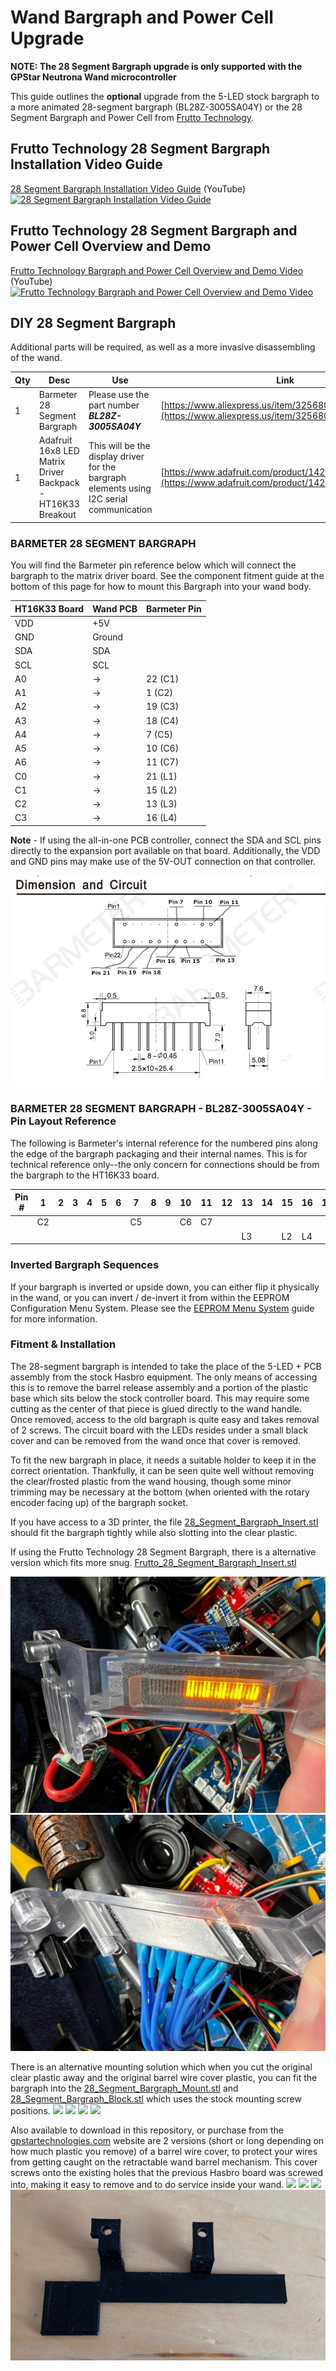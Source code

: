 # Wand Bargraph and Power Cell Upgrade

**NOTE: The 28 Segment Bargraph upgrade is only supported with the GPStar Neutrona Wand microcontroller**

This guide outlines the **optional** upgrade from the 5-LED stock bargraph to a more animated 28-segment bargraph (BL28Z-3005SA04Y) or the 28 Segment Bargraph and Power Cell from [Frutto Technology](https://fruttotechnology.com).

## Frutto Technology 28 Segment Bargraph Installation Video Guide
[28 Segment Bargraph Installation Video Guide](https://www.youtube.com/watch?v=2qjIKoDYyFI) (YouTube)
[![28 Segment Bargraph Installation Video Guide](https://img.youtube.com/vi/2qjIKoDYyFI/maxresdefault.jpg)](https://www.youtube.com/watch?v=2qjIKoDYyFI)

## Frutto Technology 28 Segment Bargraph and Power Cell Overview and Demo
[Frutto Technology Bargraph and Power Cell Overview and Demo Video](https://www.youtube.com/watch?v=CrQuCUjera4) (YouTube)
[![Frutto Technology Bargraph and Power Cell Overview and Demo Video](https://img.youtube.com/vi/CrQuCUjera4/maxresdefault.jpg)](https://www.youtube.com/watch?v=CrQuCUjera4)

## DIY 28 Segment Bargraph
Additional parts will be required, as well as a more invasive disassembling of the wand.

| Qty | Desc | Use | Link |
|-----|------|-----|------|
| 1   | Barmeter 28 Segment Bargraph | Please use the part number ***BL28Z-3005SA04Y*** | [https://www.aliexpress.us/item/3256803648954593.html](https://www.aliexpress.us/item/3256803648954593.html) |
| 1   | Adafruit 16x8 LED Matrix Driver Backpack - HT16K33 Breakout | This will be the display driver for the bargraph elements using I2C serial communication | [https://www.adafruit.com/product/1427](https://www.adafruit.com/product/1427) |

### BARMETER 28 SEGMENT BARGRAPH

You will find the Barmeter pin reference below which will connect the bargraph to the matrix driver board. See the component fitment guide at the bottom of this page for how to mount this Bargraph into your wand body.

| HT16K33 Board | Wand PCB |  Barmeter Pin |
|---------------|--------|---------------|
| VDD           | +5V    |               |
| GND           | Ground |               |
| SDA           | SDA    |               |
| SCL           | SCL    |               |
| A0            | →      |  22 (C1)      |
| A1            | →      |   1 (C2)      |
| A2            | →      |  19 (C3)      |
| A3            | →      |  18 (C4)      |
| A4            | →      |   7 (C5)      |
| A5            | →      |  10 (C6)      |
| A6            | →      |  11 (C7)      |
| C0            | →      |  21 (L1)      |
| C1            | →      |  15 (L2)      |
| C2            | →      |  13 (L3)      |
| C3            | →      |  16 (L4)      |

**Note** - If using the all-in-one PCB controller, connect the SDA and SCL pins directly to the expansion port available on that board. Additionally, the VDD and GND pins may make use of the 5V-OUT connection on that controller.

![](images/barmeter.jpg)

### BARMETER 28 SEGMENT BARGRAPH - BL28Z-3005SA04Y - Pin Layout Reference

The following is Barmeter's internal reference for the numbered pins along the edge of the bargraph packaging and their internal names. This is for technical reference only--the only concern for connections should be from the bargraph to the HT16K33 board.

| Pin #  | 1  | 2 | 3 | 4 | 5 | 6 | 7  | 8 | 9 | 10 | 11 | 12 | 13 | 14 | 15 | 16 | 17 | 18 | 19 | 20 | 21 | 22 |
|---------|----|---|---|---|---|---|----|---|---|----|----|----|----|----|----|----|----|----|----|----|----|----|
|         | C2 |   |   |   |   |   | C5 |   |   | C6 | C7 |    |    |    |    |    |    | C4 | C3 |    |    | C1 |
|         |    |   |   |   |   |   |    |   |   |    |    |    | L3 |    | L2 | L4 |    |    |    |    | L1 |    |


### Inverted Bargraph Sequences

If your bargraph is inverted or upside down, you can either flip it physically in the wand, or you can invert / de-invert it from within the EEPROM Configuration Menu System. Please see the [EEPROM Menu System](OPERATION_EEPROM.md) guide for more information.

### Fitment & Installation

The 28-segment bargraph is intended to take the place of the 5-LED + PCB assembly from the stock Hasbro equipment. The only means of accessing this is to remove the barrel release assembly and a portion of the plastic base which sits below the stock controller board. This may require some cutting as the center of that piece is glued directly to the wand handle. Once removed, access to the old bargraph is quite easy and takes removal of 2 screws. The circuit board with the LEDs resides under a small black cover and can be removed from the wand once that cover is removed.

To fit the new bargraph in place, it needs a suitable holder to keep it in the correct orientation. Thankfully, it can be seen quite well without removing the clear/frosted plastic from the wand housing, though some minor trimming may be necessary at the bottom (when oriented with the rotary encoder facing up) of the bargraph socket.

If you have access to a 3D printer, the file [28_Segment&#95;Bargraph&#95;Insert.stl](stl/wand/28%20Segment%20Bargraph/28_Segment_Bargraph_Insert.stl) should fit the bargraph tightly while also slotting into the clear plastic.

If using the Frutto Technology 28 Segment Bargraph, there is a alternative version which fits more snug.
[Frutto_28_Segment&#95;Bargraph&#95;Insert.stl](stl/wand/28%20Segment%20Bargraph/Frutto_28_Segment_Bargraph_Insert.stl)

![](images/bargraph_mount_1.jpg)
![](images/bargraph_mount_2.jpg)

There is an alternative mounting solution which when you cut the original clear plastic away and the original barrel wire cover plastic, you can fit the bargraph into the [28_Segment&#95;Bargraph&#95;Mount.stl](stl/wand/28%20Segment%20Bargraph/28_Segment_Bargraph_Mount.stl) and [28&#95;Segment&#95;Bargraph&#95;Block.stl](stl/wand/28%20Segment%20Bargraph/28_Segment_Bargraph_Block.stl) which uses the stock mounting screw positions.
![](images/bargraph_mount_3.jpg)
![](images/bargraph_mount_4.jpg)
![](images/bargraph_mount_5.jpg)
![](images/bargraph_mount_6.jpg)

Also available to download in this repository, or purchase from the [gpstartechnologies.com](https://gpstartechnologies.com) website are 2 versions (short or long depending on how much plastic you remove) of a barrel wire cover, to protect your wires from getting caught on the retractable wand barrel mechanism. This cover screws onto the existing holes that the previous Hasbro board was screwed into, making it easy to remove and to do service inside your wand.
![](images/BarrelCover3.png)
![](images/BarrelCover4.png)
![](images/BarrelCover1.png)
![](images/BarrelCover2.png)